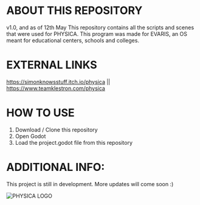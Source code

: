 # ABOUT THIS REPOSITORY
v1.0, and as of 12th May
This repository contains all the scripts and scenes that were used for PHYSICA.
This program was made for EVARIS, an OS meant for educational centers, schools and colleges.

# EXTERNAL LINKS
https://simonknowsstuff.itch.io/physica ||
https://www.teamklestron.com/physica

# HOW TO USE
1. Download / Clone this repository
2. Open Godot
3. Load the project.godot file from this repository

# ADDITIONAL INFO:
This project is still in development. More updates will come soon :)

![PHYSICA LOGO](https://img.itch.zone/aW1hZ2UvNjQxNjU3LzM0MzUzMTkucG5n/347x500/dEh0qX.png)
